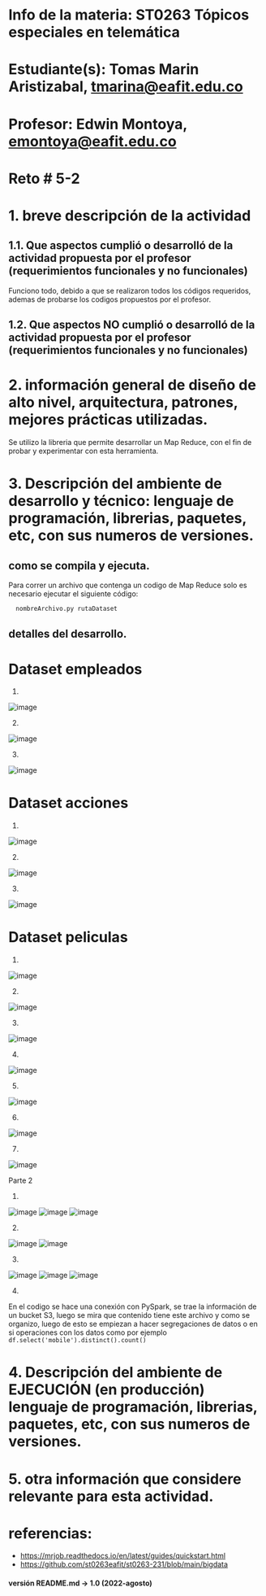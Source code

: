# Info de la materia: ST0263 Tópicos especiales en telemática

# Estudiante(s): Tomas Marin Aristizabal, tmarina@eafit.edu.co

# Profesor: Edwin Montoya, emontoya@eafit.edu.co

# Reto # 5-2

# 1. breve descripción de la actividad
## 1.1. Que aspectos cumplió o desarrolló de la actividad propuesta por el profesor (requerimientos funcionales y no funcionales)

Funciono todo, debido a que se realizaron todos los códigos requeridos, ademas de probarse los codigos propuestos por el profesor.

## 1.2. Que aspectos NO cumplió o desarrolló de la actividad propuesta por el profesor (requerimientos funcionales y no funcionales)

# 2. información general de diseño de alto nivel, arquitectura, patrones, mejores prácticas utilizadas.

Se utilizo la libreria que permite desarrollar un Map Reduce, con el fin de probar y experimentar con esta herramienta. 

# 3. Descripción del ambiente de desarrollo y técnico: lenguaje de programación, librerias, paquetes, etc, con sus numeros de versiones.

## como se compila y ejecuta.
Para correr un archivo que contenga un codigo de Map Reduce solo es necesario ejecutar el siguiente código:
```bash
  nombreArchivo.py rutaDataset
```
## detalles del desarrollo.

# Dataset empleados

1.

![image](https://github.com/tmarina1/tmarina-st0263/assets/68928376/29662edd-a98c-4770-98eb-0480d55470f7)

2.

![image](https://github.com/tmarina1/tmarina-st0263/assets/68928376/e2a53f2e-e38f-45ee-a4f2-3f4ba20534b3)

3.

![image](https://github.com/tmarina1/tmarina-st0263/assets/68928376/68498546-2f61-4c56-bdbb-38c5855590e6)

# Dataset acciones

1.
![image](https://github.com/tmarina1/tmarina-st0263/assets/68928376/7c1a7ae0-1a2d-42b1-8f3f-25fa6ef0b1b0)

2.
![image](https://github.com/tmarina1/tmarina-st0263/assets/68928376/086f9d68-aa99-45af-b970-6d1c74ed8311)

3.

![image](https://github.com/tmarina1/tmarina-st0263/assets/68928376/ca854a47-4260-48a0-a5a4-d714a3b38cfb)

# Dataset peliculas
1.
![image](https://github.com/tmarina1/tmarina-st0263/assets/68928376/e91ce70e-cf4a-45bb-b0af-fb410c53ab3d)

2.

![image](https://github.com/tmarina1/tmarina-st0263/assets/68928376/6468cd28-78a9-43ed-948e-325b761bf666)

3.

![image](https://github.com/tmarina1/tmarina-st0263/assets/68928376/381408a1-81ed-438b-84cc-dbce4bd64027)

4.

![image](https://github.com/tmarina1/tmarina-st0263/assets/68928376/e1aa156d-4b2e-4257-93c6-26b90f15b1bb)

5.

![image](https://github.com/tmarina1/tmarina-st0263/assets/68928376/875e6ddd-8dc8-4d62-9fd8-8cee309a6c6f)

6.

![image](https://github.com/tmarina1/tmarina-st0263/assets/68928376/450c2449-10de-4526-9886-ead0ebbcaea9)

7.
![image](https://github.com/tmarina1/tmarina-st0263/assets/68928376/d4e1a5d5-3c60-49f9-ad83-635e0420260c)


Parte 2

1.
![image](https://github.com/tmarina1/tmarina-st0263/assets/68928376/c9e4c884-f0b4-463e-8515-5929120542a7)
![image](https://github.com/tmarina1/tmarina-st0263/assets/68928376/7f76d223-0a8a-4a81-9e07-1bbd42f72b1b)
![image](https://github.com/tmarina1/tmarina-st0263/assets/68928376/54bf74d7-4183-47b5-b3fc-6e740f91d54e)

2.
![image](https://github.com/tmarina1/tmarina-st0263/assets/68928376/94bc63f7-3166-4d65-8243-3444df063d7f)
![image](https://github.com/tmarina1/tmarina-st0263/assets/68928376/b878d208-f820-4a5c-b969-a1341bfb2302)

3.
![image](https://github.com/tmarina1/tmarina-st0263/assets/68928376/1a99c5ff-9063-4983-8a8b-2fff2f4051d4)
![image](https://github.com/tmarina1/tmarina-st0263/assets/68928376/f3723ac9-db0c-4c6a-a3ef-18544c2b4cc7)
![image](https://github.com/tmarina1/tmarina-st0263/assets/68928376/29ed90cb-f88b-475d-a405-45bfc31a3558)

4.
En el codigo se hace una conexión con PySpark, se trae la información de un bucket S3, luego se mira que contenido tiene este archivo y como se organizo, luego de esto se empiezan a hacer segregaciones de datos o en si operaciones con los datos como por ejemplo ``` df.select('mobile').distinct().count() ``` 

# 4. Descripción del ambiente de EJECUCIÓN (en producción) lenguaje de programación, librerias, paquetes, etc, con sus numeros de versiones.



# 5. otra información que considere relevante para esta actividad.

# referencias:
* https://mrjob.readthedocs.io/en/latest/guides/quickstart.html
* https://github.com/st0263eafit/st0263-231/blob/main/bigdata

#### versión README.md -> 1.0 (2022-agosto)

